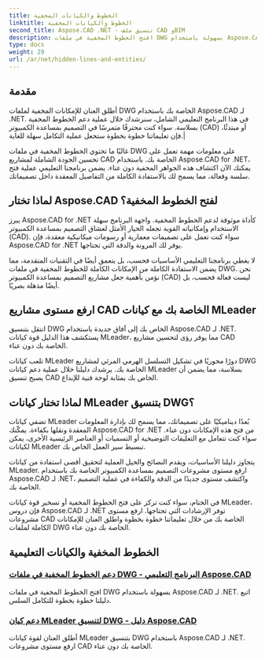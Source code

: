 ```yaml
---
title: الخطوط والكيانات المخفية
linktitle: الخطوط والكيانات المخفية
second_title: Aspose.CAD .NET - تنسيق ملف CAD وBIM
description: افتح الخطوط المخفية في ملفات DWG بسهولة باستخدام Aspose.CAD لـ .NET. ارفع مستوى مشروعات التصميم بمساعدة الكمبيوتر الخاصة بك من خلال دليلنا المفصّل خطوة بخطوة.
type: docs
weight: 29
url: /ar/net/hidden-lines-and-entities/
---
```



## مقدمة

 أطلق العنان للإمكانات المخفية لملفات DWG الخاصة بك باستخدام Aspose.CAD لـ .NET. في هذا البرنامج التعليمي الشامل، سنرشدك خلال عملية دعم الخطوط المخفية بسلاسة. سواء كنت محترفًا متمرسًا في التصميم بمساعدة الكمبيوتر (CAD) أو مبتدئًا، فإن تعليماتنا خطوة بخطوة ستجعل عملية التكامل سهلة للغاية.|

غالبًا ما تحتوي الخطوط المخفية في ملفات DWG على معلومات مهمة تعمل على تحسين الجودة الشاملة لمشاريع CAD الخاصة بك. باستخدام Aspose.CAD for .NET، يمكنك الآن اكتشاف هذه الجواهر المخفية دون عناء. يضمن برنامجنا التعليمي عملية فتح سلسة وفعالة، مما يسمح لك بالاستفادة الكاملة من التفاصيل المعقدة داخل تصميماتك.

## لماذا تختار Aspose.CAD لفتح الخطوط المخفية؟

يبرز Aspose.CAD for .NET كأداة موثوقة لدعم الخطوط المخفية. واجهة البرنامج سهلة الاستخدام وإمكانياته القوية تجعله الخيار الأمثل لعشاق التصميم بمساعدة الكمبيوتر (CAD). سواء كنت تعمل على تصميمات معمارية أو رسومات ميكانيكية معقدة، فإن Aspose.CAD for .NET يوفر لك المرونة والدقة التي تحتاجها.

لا يغطي برنامجنا التعليمي الأساسيات فحسب، بل يتعمق أيضًا في التقنيات المتقدمة، مما يضمن الاستفادة الكاملة من الإمكانات الكاملة للخطوط المخفية في ملفات DWG. نحن نؤمن بأهمية جعل مشاريع التصميم بمساعدة الكمبيوتر (CAD) ليست فعالة فحسب، بل أيضًا مذهلة بصريًا.

## ارفع مستوى مشاريع CAD الخاصة بك مع كيانات MLeader
انتقل بتنسيق DWG الخاص بك إلى آفاق جديدة باستخدام Aspose.CAD لـ .NET. يستكشف هذا الدليل قوة كيانات MLeader، مما يوفر رؤى لتحسين مشاريع CAD الخاصة بك دون عناء.


تلعب كيانات MLeader دورًا محوريًا في تشكيل التسلسل الهرمي المرئي لمشاريع DWG الخاصة بك. يرشدك دليلنا خلال عملية دعم كيانات MLeader بسلاسة، مما يضمن أن يصبح تنسيق CAD الخاص بك بمثابة لوحة فنية للإبداع.

## لماذا تختار كيانات MLeader بتنسيق DWG؟

تضفي كيانات MLeader بُعدًا ديناميكيًا على تصميماتك، مما يسمح لك بإدارة المعلومات المعقدة ونقلها بكفاءة. يمكّنك Aspose.CAD for .NET من فتح هذه الإمكانات دون عناء. سواء كنت تتعامل مع التعليقات التوضيحية أو التسميات أو العناصر الرئيسية الأخرى، يمكن لكيانات MLeader تبسيط سير العمل الخاص بك.

يتجاوز دليلنا الأساسيات، ويقدم النصائح والحيل العملية لتحقيق أقصى استفادة من كيانات MLeader. ارفع مستوى مشروعات التصميم بمساعدة الكمبيوتر الخاصة بك باستخدام Aspose.CAD لـ .NET، واكتشف مستوى جديدًا من الدقة والكفاءة في عملية التصميم الخاصة بك.

في الختام، سواء كنت تركز على فتح الخطوط المخفية أو تسخير قوة كيانات MLeader، فإن دروس Aspose.CAD لـ .NET توفر الإرشادات التي تحتاجها. ارفع مستوى مشروعات CAD الخاصة بك من خلال تعليماتنا خطوة بخطوة واطلق العنان للإمكانات الكاملة لملفات DWG الخاصة بك دون عناء.
## الخطوط المخفية والكيانات التعليمية
### [دعم الخطوط المخفية في ملفات DWG - البرنامج التعليمي Aspose.CAD](./supporting-hidden-lines-in-dwg/)
افتح الخطوط المخفية في ملفات DWG بسهولة باستخدام Aspose.CAD لـ .NET. اتبع دليلنا خطوة بخطوة للتكامل السلس.
### [دعم كيان MLeader لتنسيق DWG - دليل Aspose.CAD](./supporting-mleader-entity-for-dwg-format/)
أطلق العنان لقوة كيانات MLeader بتنسيق DWG باستخدام Aspose.CAD لـ .NET. ارفع مستوى مشروعات CAD الخاصة بك دون عناء.